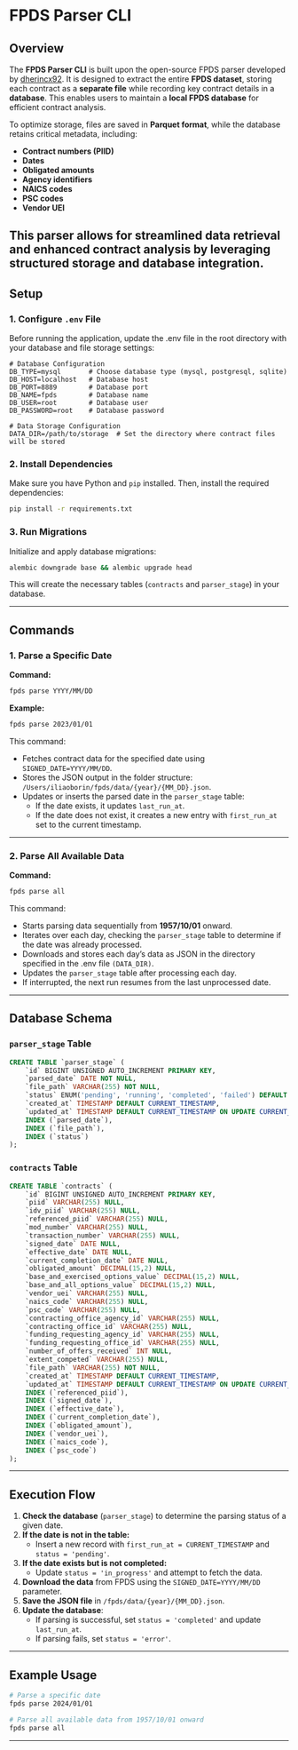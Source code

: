 # FPDS Parser CLI

## Overview

The **FPDS Parser CLI** is built upon the open-source FPDS parser developed by [dherincx92](https://github.com/dherincx92/fpds). It is designed to extract the entire **FPDS dataset**, storing each contract as a **separate file** while recording key contract details in a **database**. This enables users to maintain a **local FPDS database** for efficient contract analysis.

To optimize storage, files are saved in **Parquet format**, while the database retains critical metadata, including:
- **Contract numbers (PIID)**
- **Dates**
- **Obligated amounts**
- **Agency identifiers**
- **NAICS codes**
- **PSC codes**
- **Vendor UEI**

This parser allows for streamlined data retrieval and enhanced contract analysis by leveraging structured storage and database integration.
---

## Setup

### **1. Configure `.env` File**
Before running the application, update the .env file in the root directory with your database and file storage settings:

```
# Database Configuration
DB_TYPE=mysql       # Choose database type (mysql, postgresql, sqlite)
DB_HOST=localhost   # Database host
DB_PORT=8889        # Database port
DB_NAME=fpds        # Database name
DB_USER=root        # Database user
DB_PASSWORD=root    # Database password

# Data Storage Configuration
DATA_DIR=/path/to/storage  # Set the directory where contract files will be stored
```

### **2. Install Dependencies**
Make sure you have Python and `pip` installed. Then, install the required dependencies:

```sh
pip install -r requirements.txt
```

### **3. Run Migrations**
Initialize and apply database migrations:

```sh
alembic downgrade base && alembic upgrade head
```

This will create the necessary tables (`contracts` and `parser_stage`) in your database.

---

## Commands

### **1. Parse a Specific Date**
**Command:**
```sh
fpds parse YYYY/MM/DD
```
**Example:**
```sh
fpds parse 2023/01/01
```
This command:
- Fetches contract data for the specified date using `SIGNED_DATE=YYYY/MM/DD`.
- Stores the JSON output in the folder structure: `/Users/iliaoborin/fpds/data/{year}/{MM_DD}.json`.
- Updates or inserts the parsed date in the `parser_stage` table:
  - If the date exists, it updates `last_run_at`.
  - If the date does not exist, it creates a new entry with `first_run_at` set to the current timestamp.

---

### **2. Parse All Available Data**
**Command:**
```sh
fpds parse all
```
This command:
- Starts parsing data sequentially from **1957/10/01** onward.
- Iterates over each day, checking the `parser_stage` table to determine if the date was already processed.
- Downloads and stores each day’s data as JSON in the directory specified in the .env file `(DATA_DIR)`.
- Updates the `parser_stage` table after processing each day.
- If interrupted, the next run resumes from the last unprocessed date.

---

## Database Schema

### `parser_stage` Table
```sql
CREATE TABLE `parser_stage` (
    `id` BIGINT UNSIGNED AUTO_INCREMENT PRIMARY KEY,
    `parsed_date` DATE NOT NULL,
    `file_path` VARCHAR(255) NOT NULL,
    `status` ENUM('pending', 'running', 'completed', 'failed') DEFAULT 'pending',
    `created_at` TIMESTAMP DEFAULT CURRENT_TIMESTAMP,
    `updated_at` TIMESTAMP DEFAULT CURRENT_TIMESTAMP ON UPDATE CURRENT_TIMESTAMP,
    INDEX (`parsed_date`),
    INDEX (`file_path`),
    INDEX (`status`)
);
```

### `contracts` Table
```sql
CREATE TABLE `contracts` (
    `id` BIGINT UNSIGNED AUTO_INCREMENT PRIMARY KEY,
    `piid` VARCHAR(255) NULL,
    `idv_piid` VARCHAR(255) NULL,
    `referenced_piid` VARCHAR(255) NULL,
    `mod_number` VARCHAR(255) NULL,
    `transaction_number` VARCHAR(255) NULL,
    `signed_date` DATE NULL,
    `effective_date` DATE NULL,
    `current_completion_date` DATE NULL,
    `obligated_amount` DECIMAL(15,2) NULL,
    `base_and_exercised_options_value` DECIMAL(15,2) NULL,
    `base_and_all_options_value` DECIMAL(15,2) NULL,
    `vendor_uei` VARCHAR(255) NULL,
    `naics_code` VARCHAR(255) NULL,
    `psc_code` VARCHAR(255) NULL,
    `contracting_office_agency_id` VARCHAR(255) NULL,
    `contracting_office_id` VARCHAR(255) NULL,
    `funding_requesting_agency_id` VARCHAR(255) NULL,
    `funding_requesting_office_id` VARCHAR(255) NULL,
    `number_of_offers_received` INT NULL,
    `extent_competed` VARCHAR(255) NULL,
    `file_path` VARCHAR(255) NOT NULL,
    `created_at` TIMESTAMP DEFAULT CURRENT_TIMESTAMP,
    `updated_at` TIMESTAMP DEFAULT CURRENT_TIMESTAMP ON UPDATE CURRENT_TIMESTAMP,
    INDEX (`referenced_piid`),
    INDEX (`signed_date`),
    INDEX (`effective_date`),
    INDEX (`current_completion_date`),
    INDEX (`obligated_amount`),
    INDEX (`vendor_uei`),
    INDEX (`naics_code`),
    INDEX (`psc_code`)
);
```

---

## Execution Flow
1. **Check the database** (`parser_stage`) to determine the parsing status of a given date.
2. **If the date is not in the table:**
   - Insert a new record with `first_run_at = CURRENT_TIMESTAMP` and `status = 'pending'`.
3. **If the date exists but is not completed:**
   - Update `status = 'in_progress'` and attempt to fetch the data.
4. **Download the data** from FPDS using the `SIGNED_DATE=YYYY/MM/DD` parameter.
5. **Save the JSON file** in `/fpds/data/{year}/{MM_DD}.json`.
6. **Update the database**:
   - If parsing is successful, set `status = 'completed'` and update `last_run_at`.
   - If parsing fails, set `status = 'error'`.

---

## Example Usage
```sh
# Parse a specific date
fpds parse 2024/01/01

# Parse all available data from 1957/10/01 onward
fpds parse all
```

---